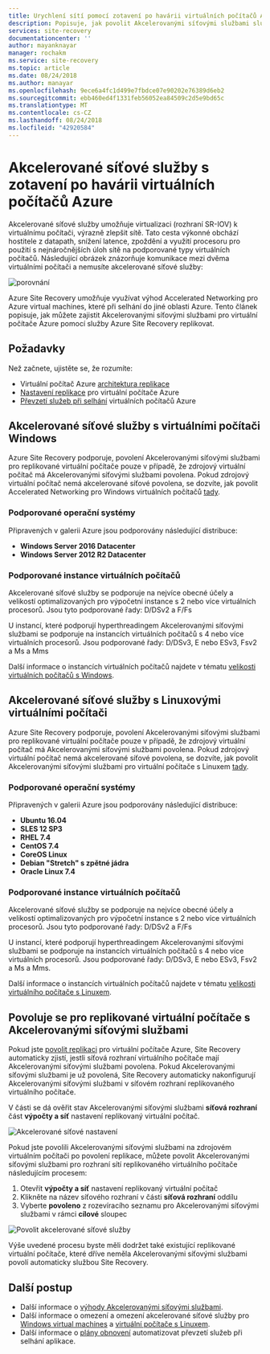 ```yaml
---
title: Urychlení sítí pomocí zotavení po havárii virtuálních počítačů Azure | Dokumentace Microsoftu
description: Popisuje, jak povolit Akcelerovanými síťovými službami službou Azure Site Recovery pro zotavení po havárii virtuálních počítačů Azure
services: site-recovery
documentationcenter: ''
author: mayanknayar
manager: rochakm
ms.service: site-recovery
ms.topic: article
ms.date: 08/24/2018
ms.author: manayar
ms.openlocfilehash: 9ece6a4fc1d499e7fbdce07e90202e76389d6eb2
ms.sourcegitcommit: ebb460ed4f1331feb56052ea84509c2d5e9bd65c
ms.translationtype: MT
ms.contentlocale: cs-CZ
ms.lasthandoff: 08/24/2018
ms.locfileid: "42920584"
---
```

# <a name="accelerated-networking-with-azure-virtual-machine-disaster-recovery"></a>Akcelerované síťové služby s zotavení po havárii virtuálních počítačů Azure

Akcelerované síťové služby umožňuje virtualizaci (rozhraní SR-IOV) k virtuálnímu počítači, výrazně zlepšit sítě. Tato cesta výkonné obchází hostitele z datapath, snížení latence, zpoždění a využití procesoru pro použití s nejnáročnějších úloh sítě na podporované typy virtuálních počítačů. Následující obrázek znázorňuje komunikace mezi dvěma virtuálními počítači a nemusíte akcelerované síťové služby:

![porovnání](./media/azure-vm-disaster-recovery-with-accelerated-networking/accelerated-networking-benefit.png)

Azure Site Recovery umožňuje využívat výhod Accelerated Networking pro Azure virtual machines, které při selhání do jiné oblasti Azure. Tento článek popisuje, jak můžete zajistit Akcelerovanými síťovými službami pro virtuální počítače Azure pomocí služby Azure Site Recovery replikovat.

## <a name="prerequisites"></a>Požadavky

Než začnete, ujistěte se, že rozumíte:
-   Virtuální počítač Azure [architektura replikace](azure-to-azure-architecture.md)
-   [Nastavení replikace](azure-to-azure-tutorial-enable-replication.md) pro virtuální počítače Azure
-   [Převzetí služeb při selhání](azure-to-azure-tutorial-failover-failback.md) virtuálních počítačů Azure

## <a name="accelerated-networking-with-windows-vms"></a>Akcelerované síťové služby s virtuálními počítači Windows

Azure Site Recovery podporuje, povolení Akcelerovanými síťovými službami pro replikované virtuální počítače pouze v případě, že zdrojový virtuální počítač má Akcelerovanými síťovými službami povolena. Pokud zdrojový virtuální počítač nemá akcelerované síťové povolena, se dozvíte, jak povolit Accelerated Networking pro Windows virtuálních počítačů [tady](../virtual-network/create-vm-accelerated-networking-powershell.md#enable-accelerated-networking-on-existing-vms).

### <a name="supported-operating-systems"></a>Podporované operační systémy
Připravených v galerii Azure jsou podporovány následující distribuce:
* **Windows Server 2016 Datacenter**
* **Windows Server 2012 R2 Datacenter**

### <a name="supported-vm-instances"></a>Podporované instance virtuálních počítačů
Akcelerované síťové služby se podporuje na nejvíce obecné účely a velikostí optimalizovaných pro výpočetní instance s 2 nebo více virtuálních procesorů.  Jsou tyto podporované řady: D/DSv2 a F/Fs

U instancí, které podporují hyperthreadingem Akcelerovanými síťovými službami se podporuje na instancích virtuálních počítačů s 4 nebo více virtuálních procesorů. Jsou podporované řady: D/DSv3, E nebo ESv3, Fsv2 a Ms a Mms

Další informace o instancích virtuálních počítačů najdete v tématu [velikosti virtuálních počítačů s Windows](../virtual-machines/windows/sizes.md?toc=%2fazure%2fvirtual-network%2ftoc.json).

## <a name="accelerated-networking-with-linux-vms"></a>Akcelerované síťové služby s Linuxovými virtuálními počítači

Azure Site Recovery podporuje, povolení Akcelerovanými síťovými službami pro replikované virtuální počítače pouze v případě, že zdrojový virtuální počítač má Akcelerovanými síťovými službami povolena. Pokud zdrojový virtuální počítač nemá akcelerované síťové povolena, se dozvíte, jak povolit Akcelerovanými síťovými službami pro virtuální počítače s Linuxem [tady](../virtual-network/create-vm-accelerated-networking-cli.md#enable-accelerated-networking-on-existing-vms).

### <a name="supported-operating-systems"></a>Podporované operační systémy
Připravených v galerii Azure jsou podporovány následující distribuce:
* **Ubuntu 16.04**
* **SLES 12 SP3**
* **RHEL 7.4**
* **CentOS 7.4**
* **CoreOS Linux**
* **Debian "Stretch" s zpětné jádra**
* **Oracle Linux 7.4**

### <a name="supported-vm-instances"></a>Podporované instance virtuálních počítačů
Akcelerované síťové služby se podporuje na nejvíce obecné účely a velikostí optimalizovaných pro výpočetní instance s 2 nebo více virtuálních procesorů.  Jsou tyto podporované řady: D/DSv2 a F/Fs

U instancí, které podporují hyperthreadingem Akcelerovanými síťovými službami se podporuje na instancích virtuálních počítačů s 4 nebo více virtuálních procesorů. Jsou podporované řady: D/DSv3, E nebo ESv3, Fsv2 a Ms a Mms.

Další informace o instancích virtuálních počítačů najdete v tématu [velikosti virtuálního počítače s Linuxem](../virtual-machines/linux/sizes.md?toc=%2fazure%2fvirtual-network%2ftoc.json).

## <a name="enabling-accelerated-networking-for-replicated-vms"></a>Povoluje se pro replikované virtuální počítače s Akcelerovanými síťovými službami

Pokud jste [povolit replikaci](azure-to-azure-tutorial-enable-replication.md) pro virtuální počítače Azure, Site Recovery automaticky zjistí, jestli síťová rozhraní virtuálního počítače mají Akcelerovanými síťovými službami povolena. Pokud Akcelerovanými síťovými službami je už povolená, Site Recovery automaticky nakonfigurují Akcelerovanými síťovými službami v síťovém rozhraní replikovaného virtuálního počítače.

V části se dá ověřit stav Akcelerovanými síťovými službami **síťová rozhraní** část **výpočty a síť** nastavení replikovaný virtuální počítač.

![Akcelerované síťové nastavení](./media/azure-vm-disaster-recovery-with-accelerated-networking/compute-network-accelerated-networking.png)

Pokud jste povolili Akcelerovanými síťovými službami na zdrojovém virtuálním počítači po povolení replikace, můžete povolit Akcelerovanými síťovými službami pro rozhraní sítí replikovaného virtuálního počítače následujícím procesem:
1. Otevřít **výpočty a síť** nastavení replikovaný virtuální počítač
2. Klikněte na název síťového rozhraní v části **síťová rozhraní** oddílu
3. Vyberte **povoleno** z rozevíracího seznamu pro Akcelerovanými síťovými službami v rámci **cílové** sloupec

![Povolit akcelerované síťové služby](./media/azure-vm-disaster-recovery-with-accelerated-networking/compute-network-accelerated-networking.png)

Výše uvedené procesu byste měli dodržet také existující replikované virtuální počítače, které dříve neměla Akcelerovanými síťovými službami povolí automaticky službou Site Recovery.

## <a name="next-steps"></a>Další postup
- Další informace o [výhody Akcelerovanými síťovými službami](../virtual-network/create-vm-accelerated-networking-powershell.md#benefits).
- Další informace o omezení a omezení akcelerované síťové služby pro [Windows virtual machines](../virtual-network/create-vm-accelerated-networking-powershell.md#limitations-and-constraints) a [virtuální počítače s Linuxem](../virtual-network/create-vm-accelerated-networking-cli.md#limitations-and-constraints).
- Další informace o [plány obnovení](site-recovery-create-recovery-plans.md) automatizovat převzetí služeb při selhání aplikace.
